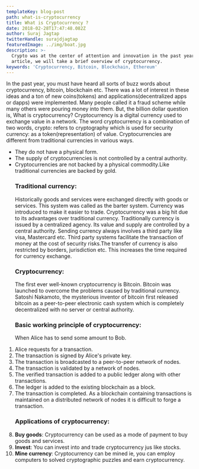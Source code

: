 ```yaml
---
templateKey: blog-post
path: what-is-cryptocurrency
title: What is Cryptocurrency ?
date: 2018-02-28T17:47:48.082Z
author: Suraj Jagtap
twitterHandle: surajdjagtap
featuredImage: ../img/boat.jpg
description: >-
  Crypto was at the center of attention and innovation in the past year.In this
  article, we will take a brief overview of cryptocurrency.
keywords: 'Cryptocurrency, Bitcoin, Blockchain, Ethereum'
---
```

In the past year, you must have heard all sorts of buzz words about cryptocurrency, bitcoin, blockchain etc. There was a lot of interest in these ideas and a ton of new coins(tokens) and applications(decentralized apps or dapps) were implemented. Many people called it a fraud scheme while many others were pouring money into them. But, the billion dollar question is, What is cryptocurrency?
Cryptocurrency is a digital currency used to exchange value in a network. The word cryptocurrency is a combination of two words, crypto: refers to cryptography which is used for security currency: as a token(representation) of value.
Cryptocurrencies are different from traditional currencies in various ways.

* They do not have a physical form.
* The supply of cryptocurrencies is not controlled by a central authority.
* Cryptocurrencies are not backed by a physical commodity.Like traditional currencies are backed by gold.
  ### Traditional currency:
  Historically goods and services were exchanged directly with goods or services. This system was called as the barter system.
  Currency was introduced to make it easier to trade.
  Cryptocurrency was a big hit due to its advantages over traditional currency. Traditionally currency is issued by a centralized agency. Its value and supply are controlled by a central authority. Sending currency always involves a third party like visa, Mastercard etc. Third party systems facilitate the transaction of money at the cost of security risks.The transfer of currency is also restricted by borders, jurisdiction etc. This increases the time required for currency exchange.
  ### Cryptocurrency:
  The first ever well-known cryptocurrency is Bitcoin. Bitcoin was launched to overcome the problems caused by traditional currency. Satoshi Nakamoto, the mysterious inventor of bitcoin first released bitcoin as a peer-to-peer electronic cash system which is completely decentralized with no server or central authority.
  ### Basic working principle of cryptocurrency:
  When Alice has to send some amount to Bob.

1. Alice requests for a transaction.
2. The transaction is signed by Alice's private key.
3. The transaction is broadcasted to a peer-to-peer network of nodes.
4. The transaction is validated by a network of nodes.
5. The verified transaction is added to a public ledger along with other transactions.
6. The ledger is added to the existing blockchain as a block.
7. The transaction is completed.
   As a blockchain containing transactions is maintained on a distributed network of nodes it is difficult to forge a transaction.
   ### Applications of cryptocurrency:
8. **Buy goods**: Cryptocurrency can be used as a mode of payment to buy goods and services.
9. **Invest**: You can invest into and trade cryptocurrency jus like stocks.
10. **Mine currency**: Cryptocurrency can be mined ie, you can employ computers to solved cryptographic puzzles and earn cryptocurrency.
